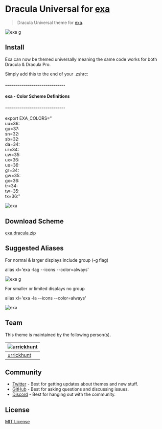 # Dracula Universal for [exa](https://github.com/ogham/exa)

> Dracula Universal theme for [exa](https://github.com/ogham/exa).

![exa g](https://user-images.githubusercontent.com/96319944/235212395-a9deace5-7ea7-4683-b97f-0f8a05f3b481.png)

## Install

Exa can now be themed universally meaning the same code works for both Dracula & Dracula Pro. 

Simply add this to the end of your .zshrc:

#### ------------------------------
#### exa - Color Scheme Definitions
#### ------------------------------
export EXA_COLORS="\
uu=36:\
gu=37:\
sn=32:\
sb=32:\
da=34:\
ur=34:\
uw=35:\
ux=36:\
ue=36:\
gr=34:\
gw=35:\
gx=36:\
tr=34:\
tw=35:\
tx=36:"

![exa](https://user-images.githubusercontent.com/96319944/232595402-ef611d32-7ac3-41eb-a536-1816c9371c15.png)

## Download Scheme

[exa.dracula.zip](https://github.com/dracula/exa/files/11355370/exa.dracula.zip)

## Suggested Aliases

For normal & larger displays include group (-g flag)

alias xl='exa -lag --icons --color=always'

![exa g](https://user-images.githubusercontent.com/96319944/235212464-aa803aa4-ae9b-4cf6-81ae-7f82af486f05.png)

For smaller or limited displays no group 

alias xl='exa -la --icons --color=always'

![exa](https://user-images.githubusercontent.com/96319944/235213575-9d00b56b-593c-4665-9683-f30cdca1aaa0.png)

## Team

This theme is maintained by the following person(s).

| [![urrickhunt](https://github.com/urrickhunt.png?size=100)](https://github.com/urrickhunt)|
| ----------------------------------------------------------------------------------------- |
| [urrickhunt](https://github.com/urrickhunt)                                               |

## Community

- [Twitter](https://twitter.com/draculatheme) - Best for getting updates about themes and new stuff.
- [GitHub](https://github.com/dracula/dracula-theme/discussions) - Best for asking questions and discussing issues.
- [Discord](https://draculatheme.com/discord-invite) - Best for hanging out with the community.

## License

[MIT License](./LICENSE)
